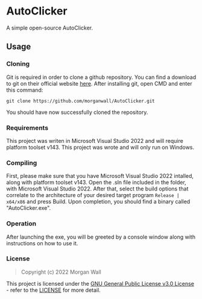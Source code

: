 # AutoClicker
A simple open-source AutoClicker.

## Usage
### Cloning
Git is required in order to clone a github repository. You can find a download to git on their official website <a href="https://git-scm.com/">here</a>.
After installing git, open CMD and enter this command:
<pre><code>git clone https://github.com/morganwall/AutoClicker.git</code></pre>
You should have now successfully cloned the repository.
### Requirements
This project was writen in Microsoft Visual Studio 2022 and will require platform toolset v143.
This project was wrote and will only run on Windows.
### Compiling
First, please make sure that you have Microsoft Visual Studio 2022 intalled, along with platform toolset v143.
Open the .sln file included in the folder, with Microsoft Visual Studio 2022.
After that, select the build options that correlate to the architecture of your desired target program <code>Release | x64/x86</code> and press Build.
Upon completion, you should find a binary called "AutoClicker.exe".
### Operation
After launching the exe, you will be greeted by a console window along with instructions on how to use it.
### License
<blockquote>Copyright (c) 2022 Morgan Wall</blockquote>
This project is licensed under the <a href="https://choosealicense.com/licenses/gpl-3.0/">GNU General Public License v3.0 License</a> - refer to the <a href="https://github.com/morganwall/AutoClicker/blob/main/LICENSE">LICENSE</a> for more detail.
